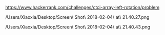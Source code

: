 https://www.hackerrank.com/challenges/ctci-array-left-rotation/problem

/Users/Xiaoxia/Desktop/Screen\ Shot\ 2018-02-04\ at\ 21.40.27.png 

/Users/Xiaoxia/Desktop/Screen\ Shot\ 2018-02-04\ at\ 21.40.43.png 

